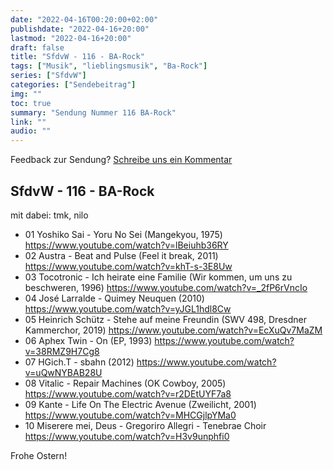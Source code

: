 ```yaml
---
date: "2022-04-16T00:20:00+02:00"
publishdate: "2022-04-16+20:00"
lastmod: "2022-04-16+20:00"
draft: false
title: "SfdvW - 116 - BA-Rock"
tags: ["Musik", "lieblingsmusik", "Ba-Rock"]
series: ["SfdvW"]
categories: ["Sendebeitrag"]
img: ""
toc: true
summary: "Sendung Nummer 116 BA-Rock"
link: ""
audio: ""
---
```


Feedback zur Sendung?
[Schreibe uns ein Kommentar](mailto:SfdvW@radiocorax.de)

## SfdvW - 116 - BA-Rock
mit dabei: tmk, nilo


* 01 Yoshiko Sai - Yoru No Sei (Mangekyou, 1975) https://www.youtube.com/watch?v=lBeiuhb36RY  
* 02 Austra - Beat and Pulse (Feel it break, 2011) https://www.youtube.com/watch?v=khT-s-3E8Uw  
* 03 Tocotronic - Ich heirate eine Familie (Wir kommen, um uns zu beschweren, 1996) https://www.youtube.com/watch?v=_2fP6rVncIo  
* 04 José Larralde - Quimey Neuquen (2010) https://www.youtube.com/watch?v=yJGL1hdl8Cw  
* 05 Heinrich Schütz - Stehe auf meine Freundin (SWV 498, Dresdner Kammerchor, 2019) https://www.youtube.com/watch?v=EcXuQv7MaZM  
* 06 Aphex Twin - On (EP, 1993) https://www.youtube.com/watch?v=38RMZ9H7Cg8  
* 07 HGich.T - sbahn (2012) https://www.youtube.com/watch?v=uQwNYBAB28U  
* 08 Vitalic - Repair Machines (OK Cowboy, 2005) https://www.youtube.com/watch?v=r2DEtUYF7a8  
* 09 Kante - Life On The Electric Avenue (Zweilicht, 2001) https://www.youtube.com/watch?v=MHCGjlpYMa0  
* 10 Miserere mei, Deus - Gregoriro Allegri - Tenebrae Choir https://www.youtube.com/watch?v=H3v9unphfi0  

Frohe Ostern!
